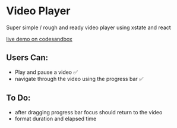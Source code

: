 # Video Player 
Super simple / rough and ready video player using xstate and react

[live demo on codesandbox](https://s9php.sse.codesandbox.io/) 

## Users Can: 
- Play and pause a video ✅
- navigate through the video using the progress bar ✅

## To Do: 
- after dragging progress bar focus should return to the video
- format duration and elapsed time

